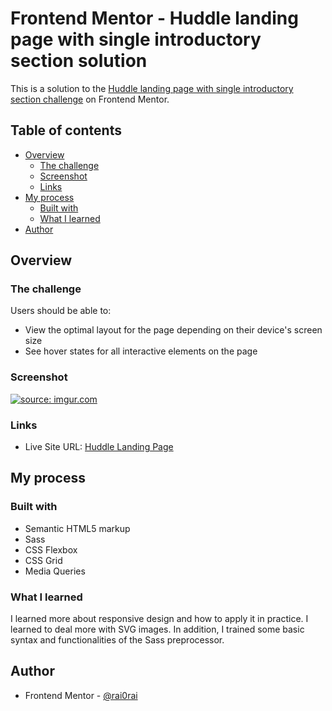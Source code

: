 # Frontend Mentor - Huddle landing page with single introductory section solution

This is a solution to the [Huddle landing page with single introductory section challenge](https://www.frontendmentor.io/challenges/huddle-landing-page-with-a-single-introductory-section-B_2Wvxgi0) on Frontend Mentor.

## Table of contents

-   [Overview](#overview)
    -   [The challenge](#the-challenge)
    -   [Screenshot](#screenshot)
    -   [Links](#links)
-   [My process](#my-process)
    -   [Built with](#built-with)
    -   [What I learned](#what-i-learned)
-   [Author](#author)

## Overview

### The challenge

Users should be able to:

-   View the optimal layout for the page depending on their device's screen size
-   See hover states for all interactive elements on the page

### Screenshot

<a href="https://imgur.com/HcIn0Fy"><img src="https://i.imgur.com/HcIn0Fy.png" title="source: imgur.com" /></a>

### Links

-   Live Site URL: [Huddle Landing Page](https://raiane-oliveira.github.io/huddle-landing-page-introduction/)

## My process

### Built with

-   Semantic HTML5 markup
-   Sass
-   CSS Flexbox
-   CSS Grid
-   Media Queries

### What I learned

I learned more about responsive design and how to apply it in practice. I learned to deal more with SVG images. In addition, I trained some basic syntax and functionalities of the Sass preprocessor.

## Author

-   Frontend Mentor - [@rai0rai](https://www.frontendmentor.io/profile/rai0rai)
